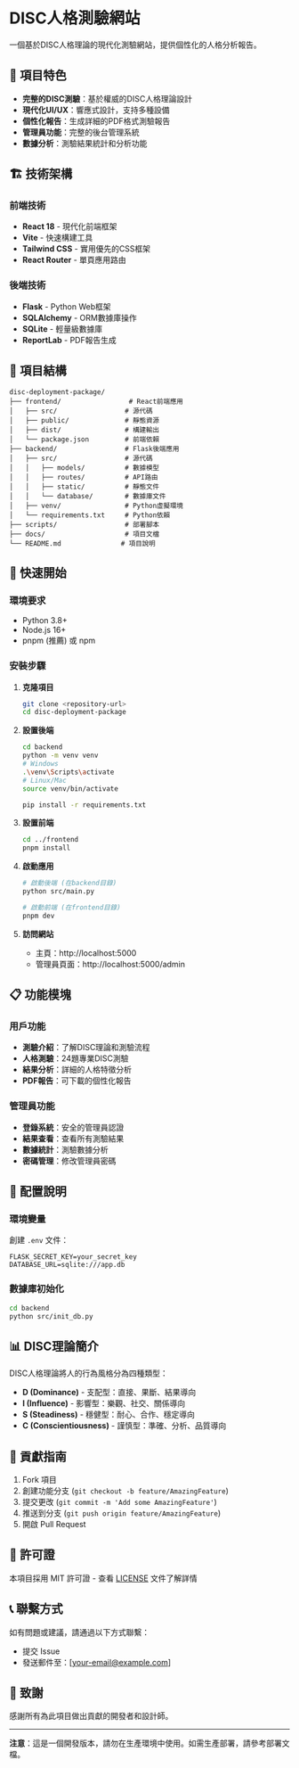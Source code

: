 # DISC人格測驗網站

一個基於DISC人格理論的現代化測驗網站，提供個性化的人格分析報告。

## 🎯 項目特色

- **完整的DISC測驗**：基於權威的DISC人格理論設計
- **現代化UI/UX**：響應式設計，支持多種設備
- **個性化報告**：生成詳細的PDF格式測驗報告
- **管理員功能**：完整的後台管理系統
- **數據分析**：測驗結果統計和分析功能

## 🏗️ 技術架構

### 前端技術
- **React 18** - 現代化前端框架
- **Vite** - 快速構建工具
- **Tailwind CSS** - 實用優先的CSS框架
- **React Router** - 單頁應用路由

### 後端技術
- **Flask** - Python Web框架
- **SQLAlchemy** - ORM數據庫操作
- **SQLite** - 輕量級數據庫
- **ReportLab** - PDF報告生成

## 📁 項目結構

```
disc-deployment-package/
├── frontend/                 # React前端應用
│   ├── src/                 # 源代碼
│   ├── public/              # 靜態資源
│   ├── dist/                # 構建輸出
│   └── package.json         # 前端依賴
├── backend/                 # Flask後端應用
│   ├── src/                 # 源代碼
│   │   ├── models/          # 數據模型
│   │   ├── routes/          # API路由
│   │   ├── static/          # 靜態文件
│   │   └── database/        # 數據庫文件
│   ├── venv/                # Python虛擬環境
│   └── requirements.txt     # Python依賴
├── scripts/                 # 部署腳本
├── docs/                    # 項目文檔
└── README.md               # 項目說明
```

## 🚀 快速開始

### 環境要求
- Python 3.8+
- Node.js 16+
- pnpm (推薦) 或 npm

### 安裝步驟

1. **克隆項目**
   ```bash
   git clone <repository-url>
   cd disc-deployment-package
   ```

2. **設置後端**
   ```bash
   cd backend
   python -m venv venv
   # Windows
   .\venv\Scripts\activate
   # Linux/Mac
   source venv/bin/activate
   
   pip install -r requirements.txt
   ```

3. **設置前端**
   ```bash
   cd ../frontend
   pnpm install
   ```

4. **啟動應用**
   ```bash
   # 啟動後端 (在backend目錄)
   python src/main.py
   
   # 啟動前端 (在frontend目錄)
   pnpm dev
   ```

5. **訪問網站**
   - 主頁：http://localhost:5000
   - 管理員頁面：http://localhost:5000/admin

## 📋 功能模塊

### 用戶功能
- **測驗介紹**：了解DISC理論和測驗流程
- **人格測驗**：24題專業DISC測驗
- **結果分析**：詳細的人格特徵分析
- **PDF報告**：可下載的個性化報告

### 管理員功能
- **登錄系統**：安全的管理員認證
- **結果查看**：查看所有測驗結果
- **數據統計**：測驗數據分析
- **密碼管理**：修改管理員密碼

## 🔧 配置說明

### 環境變量
創建 `.env` 文件：
```env
FLASK_SECRET_KEY=your_secret_key
DATABASE_URL=sqlite:///app.db
```

### 數據庫初始化
```bash
cd backend
python src/init_db.py
```

## 📊 DISC理論簡介

DISC人格理論將人的行為風格分為四種類型：

- **D (Dominance)** - 支配型：直接、果斷、結果導向
- **I (Influence)** - 影響型：樂觀、社交、關係導向  
- **S (Steadiness)** - 穩健型：耐心、合作、穩定導向
- **C (Conscientiousness)** - 謹慎型：準確、分析、品質導向

## 🤝 貢獻指南

1. Fork 項目
2. 創建功能分支 (`git checkout -b feature/AmazingFeature`)
3. 提交更改 (`git commit -m 'Add some AmazingFeature'`)
4. 推送到分支 (`git push origin feature/AmazingFeature`)
5. 開啟 Pull Request

## 📄 許可證

本項目採用 MIT 許可證 - 查看 [LICENSE](LICENSE) 文件了解詳情

## 📞 聯繫方式

如有問題或建議，請通過以下方式聯繫：
- 提交 Issue
- 發送郵件至：[your-email@example.com]

## 🙏 致謝

感謝所有為此項目做出貢獻的開發者和設計師。

---

**注意**：這是一個開發版本，請勿在生產環境中使用。如需生產部署，請參考部署文檔。
